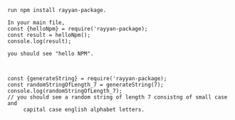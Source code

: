     run npm install rayyan-package.

    In your main file,
    const {helloNpm} = require('rayyan-package);
    const result = helloNpm();
    console.log(result);

    you should see "hello NPM".



    const {generateString} = require('rayyan-package);
    const randomStringOfLength_7 = generateString(7);
    console.log(randomStringOfLength_7); 
    // you should see a random string of length 7 consistng of small case and 
         capital case english alphabet letters.
